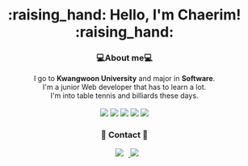 <div align=center>
<h1> :raising_hand: Hello, I'm Chaerim! :raising_hand: </h1>


<h3> 💻About me💻 </h3>
I go to <strong>Kwangwoon University</strong> and major in <strong>Software</strong>. <br>
I'm a junior Web developer that has to learn a lot. <br>
I'm into table tennis and billiards these days. <br>
<br>

<img src="https://img.shields.io/badge/notion-000000?style=flat&logo=notion&logoColor=white&logoWidth=20">
<img src="https://img.shields.io/badge/github-181717?style=flat&logo=github&logoColor=white&logoWidth=20">
<img src="https://img.shields.io/badge/Python-3776AB?style=flat&logo=Python&logoColor=white&logoWidth=20">
<img src="https://img.shields.io/badge/javascript-F7DF1E?style=flat&logo=javascript&logoColor=black&logoWidth=20">
<img src="https://img.shields.io/badge/React-61DAFB?style=flat&logo=React&logoWidth=20&logoColor=black"/>

### :love_letter: Contact :love_letter:
<a href="https://www.instagram.com/perarduaadastra__/">
<img src="https://img.shields.io/badge/perarduaadastra__-E4405F?style=flat-square&logo=Instagram&logoColor=FFFFFF&link=https://www.instagram.com/perarduaadastra__/"
style="height : auto; margin-left : 10px; margin-right : 10px;"/>
</a>
<a href="mailto:dasapcr@gmail.com">
 <img src="https://img.shields.io/badge/dasapcr@gmail.com-d14836?style=flat-square&logo=Gmail&logoColor=white&link=dasapcr@gmail.com"/></a>

</div>
